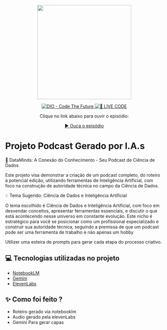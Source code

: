 <p align="center">
<img 
    src="./assets/Gemini_Generated_Image_jsneyzjsneyzjsne.png"
    width="300"
/>
</p>

<p align="center">
<a href="https://dio.me/">
    <img 
        src="https://img.shields.io/badge/DIO-Code_The_Future-28DA77?logo=youtube" 
        alt="DIO - Code The Future">
</a>
<a href="https://dio.me/">
<img 
    src="https://img.shields.io/badge/🔴_LIVE_CODE-FF5E72" 
    alt="🔴 LIVE CODE">
</a>
</p>

<div align="center">

Clique no link abaixo para ouvir o episódio:

[▶️ Ouça o episódio](./output/episodio1.mp3)
  
</div>

# Projeto Podcast Gerado por I.A.s

🚀 DataMinds: A Conexão do Conhecimento - Seu Podcast de Ciência de Dados

Este projeto visa demonstrar a criação de um podcast completo, do roteiro à potencial edição, utilizando ferramentas de Inteligência Artificial, com foco na construção de autoridade técnica no campo da Ciência de Dados.

💡 Tema Sugerido: Ciência de Dados e Inteligência Artificial

O tema escolhido é Ciência de Dados e Inteligência Artificial, com foco em desvendar conceitos, apresentar ferramentas essenciais, e discutir o que está acontecendo nesse universo em constante evolução. Este nicho é estratégico para você se posicionar como um profissional especializado e construir sua autoridade técnica, seguindo a premissa de que um podcast pode ser uma ferramenta de trabalho e não apenas um hobby

Utilizer uma esteira de prompts para gerar cada etapa do processo criativo.

## 💻 Tecnologias utilizadas no projeto

- [NotebookLM](https://notebooklm.google.com/) 
- [Gemini](https://gemini.google.com/)
- [ElevenLabs](https://beta.elevenlabs.io/)

## ✨ Como foi feito ?

- Roteiro gerado via notebooklm
- Audio gerado pela elevenLabs
- Gemini Para gerar capas



